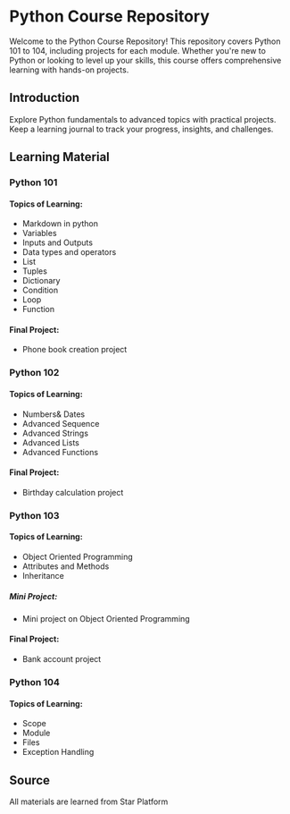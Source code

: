 # Python Course Repository

Welcome to the Python Course Repository! This repository covers Python 101 to 104, including projects for each module. Whether you're new to Python or looking to level up your skills, this course offers comprehensive learning with hands-on projects.

## Introduction

Explore Python fundamentals to advanced topics with practical projects. Keep a learning journal to track your progress, insights, and challenges.
## Learning Material 
### Python 101
#### Topics of Learning:
- Markdown in python 
- Variables
- Inputs and Outputs
- Data types and operators
- List
- Tuples
- Dictionary
- Condition
- Loop
- Function
#### Final Project:
- Phone book creation project
### Python 102
#### Topics of Learning:
- Numbers& Dates 
- Advanced Sequence
- Advanced Strings
- Advanced Lists
- Advanced Functions
#### Final Project:
- Birthday calculation project
### Python 103
#### Topics of Learning:
- Object Oriented Programming
- Attributes and Methods
- Inheritance
##### Mini Project:
- Mini project on  Object Oriented Programming
#### Final Project:
- Bank account project
### Python 104
#### Topics of Learning:
- Scope
- Module
- Files
- Exception Handling


## Source

All materials are learned from Star Platform
